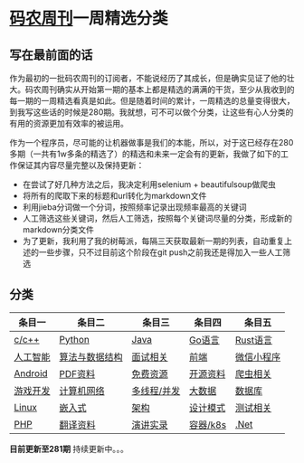 # [码农周刊](https://weekly.manong.io/)一周精选分类

## 写在最前面的话

作为最初的一批码农周刊的订阅者，不能说经历了其成长，但是确实见证了他的壮大。码农周刊确实从开始第一期的基本上都是精选的满满的干货，至少从我收到的每一期的一周精选看真是如此。但是随着时间的累计，一周精选的总量变得很大，到我写这些话的时候是280期。我就想，可不可以做个分类，让这些有心人分类的有用的资源更加有效率的被运用。

作为一个程序员，尽可能的让机器做事是我们的本能，所以，对于这已经存在280多期（一共有1w多条的精选了）的精选和未来一定会有的更新，我做了如下的工作保证其内容尽量完整以及保持更新：

- 在尝试了好几种方法之后，我决定利用selenium + beautifulsoup做爬虫
- 将所有的爬取下来的标题和url转化为markdown文件
- 利用jieba分词做一个分词，按照频率记录出现频率最高的关键词
- 人工筛选这些关键词，然后人工筛选，按照每个关键词尽量的分类，形成新的markdown分类文件
- 为了更新，我利用了我的树莓派，每隔三天获取最新一期的列表，自动重复上述的一些步骤，只不过目前这个阶段在git push之前我还是得加入一些人工筛选

## 分类

| 条目一 | 条目二 | 条目三 | 条目四 | 条目五 |
| ------ | ------ | ------ | ------ | ------ |
| [c/c++](docs/CPPLinks.md) | [Python](docs/PythonLists.md) | [Java](docs/JavaLinks.md) | [Go语言](docs/GoLists.md) | [Rust语言](docs/Rustinks.md)|
| [人工智能](docs/AILinks.md) | [算法与数据结构](docs/AlgLinks.md) | [面试相关](docs/InterviewLinks.md) | [前端](docs/FrontendLinks.md) | [微信小程序](docs/WXMiniProgramLinks.md) |
| [Android](docs/AndroidLinks.md) | [PDF资料](docs/PDFLinks.md) | [免费资源](docs/FreeLists.md) | [开源资料](docs/OpenSourceLinks.md) | [爬虫相关](docs/ScrapyLinks.md) |
| [游戏开发](docs/GameDevLinks.md) | [计算机网络](docs/NetworkLists.md) | [多线程/并发](docs/ConThreadLists.md) | [大数据](docs/BigDataLinks.md) | [数据库](docs/DatabaseLinks.md) |
| [Linux](docs/LinuxLists.md) | [嵌入式](docs/EmbededLinks.md) | [架构](docs/ArchitectureLists.md) | [设计模式](docs/DesignModeLists.md) | [测试相关](docs/TestingLinks.md) |
| [PHP](docs/PHPLists.md) | [翻译资料](docs/TranslateLinks.md) | [演讲实录](docs/SpeechLinks.md) | [容器/k8s](docs/ContainerLinks.md) | [.Net](docs/DotNetLinks.md) |

**目前更新至281期**
持续更新中。。。 
